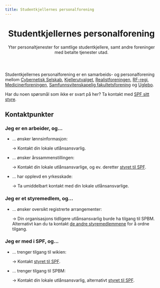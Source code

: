 ```yaml
---
title: Studentkjellernes personalforening
---
```


<header>
  <h1>Studentkjellernes personalforening</h1>
  <p>Yter personaltjenester for samtlige studentkjellere, samt andre foreninger med betalte tjenester utad.</p>
</header>

Studentkjellernes personalforening er en samarbeids- og personalforening mellom [Cybernetisk Selskab], [Kjellerutvalget],
[Realistforeningen], [RF-regi], [Medicinerforeningen], [Samfunnsvitenskapelig fakultetsforening] og [Uglebo].

Har du noen spørsmål som ikke er svart på her? Ta kontakt med [SPF sitt styre][epost].


## Kontaktpunkter


### Jeg er en arbeider, og...

* ... ønsker lønnsinformasjon:

  → Kontakt din lokale utlånsansvarlig.
  
* ... ønsker årssammenstillingen:

  → Kontakt din lokale utlånsansvarlige, og ev. deretter [styret til SPF][epost].
  
* ... har opplevd en yrkesskade:

  → Ta umiddelbart kontakt med din lokale utlånsansvarlige.


### Jeg er et styremedlem, og...

* ... ønsker oversikt registrerte arrangementer:

  → Din organisasjons tidligere utlånsansvarlig burde ha tilgang til SPBM.
  Alternativt kan du ta kontakt [de andre styremedlemmene][epost] for å ordne tilgang.


### Jeg er med i SPF, og...

* ... trenger tilgang til wikien:

  → Kontakt [styret til SPF][epost].

* ... trenger tilgang til SPBM:

  → Kontakt din lokale utlånsansvarlig, alternativt [styret til SPF][epost].


[Cybernetisk Selskab]: http://cyb.no
[Kjellerutvalget]: https://www.facebook.com/TraugotsKjeller/
[Realistforeningen]: https://foreninger.uio.no/rf/
[RF-regi]: https://foreninger.uio.no/rf/regi/
[Medicinerforeningen]: https://foreninger.uio.no/medicinerforeningen/
[Samfunnsvitenskapelig fakultetsforening]: http://svff.no/
[Uglebo]: https://foreninger.uio.no/filologisk-forening/

[epost]: mailto:&#115;&#112;&#102;&#045;&#115;&#116;&#121;&#114;&#101;&#116;&#064;&#115;&#116;&#117;&#100;&#111;&#114;&#103;&#046;&#117;&#105;&#111;&#046;&#110;&#111;
